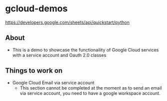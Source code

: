 # gcloud-demos
https://developers.google.com/sheets/api/quickstart/python


## About
- This is a demo to showcase the functionaility of Google Cloud services with a service account and Oauth 2.0 classes


## Things to work on
- Google Cloud Email via service account
    - This section cannot be completed at the moment as to send an email via service account, you need to have a google workspace account.

